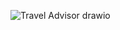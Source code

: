 ![Travel Advisor drawio](https://github.com/tinkvu/TravelRecommenderUsingLLM/assets/101931172/7a08c6d9-3c0a-4549-8e36-4956fc2581cc)
